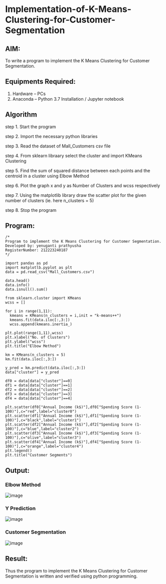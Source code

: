 # Implementation-of-K-Means-Clustering-for-Customer-Segmentation

## AIM:
To write a program to implement the K Means Clustering for Customer Segmentation.

## Equipments Required:
1. Hardware – PCs
2. Anaconda – Python 3.7 Installation / Jupyter notebook

## Algorithm
step 1. Start the program

step 2. Import the necessary python libraries

step 3. Read the dataset of Mall_Customers csv file

step 4. From sklearn libraary select the cluster and import KMeans Clustering

step 5. Find the sum of squared distance between each points and the centroid in a cluster using Elbow Method

step 6. Plot the graph x and y as Number of Clusters and wcss respectively

step 7. Using the matplotlib library draw the scatter plot for the given number of clusters (ie. here n_clusters = 5)

step 8. Stop the program

## Program:
```
/*
Program to implement the K Means Clustering for Customer Segmentation.
Developed by: yenuganti prathyusha
RegisterNumber: 212223240187
*/

import pandas as pd
import matplotlb.pyplot as plt
data = pd.read_csv("Mall_Customers.csv")

data.head()
data.info()
data.isnull().sum()

from sklearn.cluster import KMeans
wcss = []

for i in range(1,11):
  kmeans = KMeans(n_clusters = i,init = "k-means++")
  kmeans.fit(data.iloc[:,3:])
  wcss.append(kmeans.inertia_)

plt.plot(range(1,11),wcss)
plt.xlabel("No. of Clusters")
plt.ylabel("wcss")
plt.title("Elbow Method")

km = KMeans(n_clusters = 5)
km.fit(data.iloc[:,3:])

y_pred = km.predict(data.iloc[:,3:])
data["cluster"] = y_pred

df0 = data[data["cluster"]==0]
df1 = data[data["cluster"]==1]
df2 = data[data["cluster"]==2]
df3 = data[data["cluster"]==3]
df4 = data[data["cluster"]==4]

plt.scatter(df0["Annual Income (k$)"],df0["Spending Score (1-100)"],c="red",label="cluster0")
plt.scatter(df1["Annual Income (k$)"],df1["Spending Score (1-100)"],c="black",label="cluster1")
plt.scatter(df2["Annual Income (k$)"],df2["Spending Score (1-100)"],c="blue",label="cluster2")
plt.scatter(df3["Annual Income (k$)"],df3["Spending Score (1-100)"],c="olive",label="cluster3")
plt.scatter(df4["Annual Income (k$)"],df4["Spending Score (1-100)"],c="orange",label="cluster4")
plt.legend()
plt.title("Customer Segments")
```

## Output:
### Elbow Method
![image](https://github.com/user-attachments/assets/4b5b7e98-9b0d-4d96-93ba-6774e363633a)

### Y Prediction
![image](https://github.com/user-attachments/assets/8f6822f8-f92c-429e-b892-841752b94ed2)

### Customer Segmentation
![image](https://github.com/user-attachments/assets/d12d92ba-e0ed-4ab9-b477-335973fe8560)



## Result:
Thus the program to implement the K Means Clustering for Customer Segmentation is written and verified using python programming.
